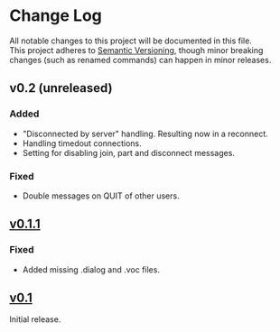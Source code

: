 # Change Log

All notable changes to this project will be documented in this file.  
This project adheres to [Semantic Versioning](http://semver.org/), though minor
breaking changes (such as renamed commands) can happen in minor releases.

<!--
tags:
`Added` for new features.
`Changed` for changes in existing functionality.
`Major Changes` for changes in existing functionality which break backward compatibility.
`Deprecated` for once-stable features removed in upcoming releases.
`Removed` for deprecated features removed in this release.
`Fixed` for any bug fixes.
`Security` to invite users to upgrade in case of vulnerabilities.
-->

## v0.2 (unreleased)
### Added
* "Disconnected by server" handling. Resulting now in a reconnect.
* Handling timedout connections.
* Setting for disabling join, part and disconnect messages.
### Fixed
* Double messages on QUIT of other users.

## [v0.1.1](https://github.com/merspieler/irc-skill/releases/tag/v0.1.1)
### Fixed
* Added missing .dialog and .voc files.

## [v0.1](https://github.com/merspieler/irc-skill/releases/tag/v0.1)
Initial release.
